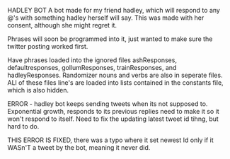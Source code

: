 HADLEY BOT
A bot made for my friend hadley, which will respond to any @'s with 
something hadley herself will say. This was made with her consent, 
although she might regret it. 

Phrases will soon be programmed into it, just wanted to make sure the 
twitter posting worked first. 

Have phrases loaded into the ignored files ashResponses, defaultresponses, gollumResponses, trainResponses, and hadleyResponses. 
Randomizer nouns and verbs are also in seperate files. ALl of these files line's are loaded into lists contained in the 
constants file, which is also hidden. 

ERROR - hadley bot keeps sending tweets when its not supposed to. Exponential growth, responds to its previous replies
need to make it so it won't respond to itself. Need to fix the updating latest tweet id tihng, but hard to do. 

THIS ERROR IS FIXED, there was a typo where it set newest Id only if it WASn'T a tweet by the bot, meaning it never did. 